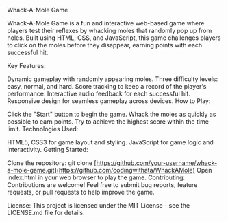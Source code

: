 Whack-A-Mole Game

Whack-A-Mole Game is a fun and interactive web-based game where players test their reflexes by whacking moles that randomly pop up from holes. Built using HTML, CSS, and JavaScript, this game challenges players to click on the moles before they disappear, earning points with each successful hit.

Key Features:

Dynamic gameplay with randomly appearing moles.
Three difficulty levels: easy, normal, and hard.
Score tracking to keep a record of the player's performance.
Interactive audio feedback for each successful hit.
Responsive design for seamless gameplay across devices.
How to Play:

Click the "Start" button to begin the game.
Whack the moles as quickly as possible to earn points.
Try to achieve the highest score within the time limit.
Technologies Used:

HTML5, CSS3 for game layout and styling.
JavaScript for game logic and interactivity.
Getting Started:

Clone the repository: git clone [https://github.com/your-username/whack-a-mole-game.git](https://github.com/codingwithata/WhackAMole)
Open index.html in your web browser to play the game.
Contributing:
Contributions are welcome! Feel free to submit bug reports, feature requests, or pull requests to help improve the game.

License:
This project is licensed under the MIT License - see the LICENSE.md file for details.

